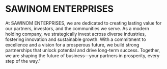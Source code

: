 # SAWINOM ENTERPRISES

At SAWINOM ENTERPRISES, we are dedicated to creating lasting value for our partners, investors, and the communities we serve. As a modern holding company, we strategically invest across diverse industries, fostering innovation and sustainable growth. With a commitment to excellence and a vision for a prosperous future, we build strong partnerships that unlock potential and drive long-term success. Together, we are shaping the future of business—your partners in prosperity, every step of the way."